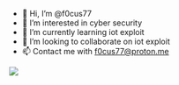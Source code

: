 - 👋 Hi, I’m @f0cus77
- 👀 I’m interested in cyber security
- 🌱 I’m currently learning iot exploit
- 💞️ I’m looking to collaborate on iot exploit
- 📫 Contact me with f0cus77@proton.me

<!---
f0cus77/f0cus77 is a ✨ special ✨ repository because its `README.md` (this file) appears on your GitHub profile.
You can click the Preview link to take a look at your changes.
--->

<img src="https://github-readme-stats-sigma-five.vercel.app/api?username=f0cus77&show_icons=true&theme=radical&title_color=8E2DE2&text_color=fff&icon_color=8E2DE2">
<img src='https://profile-counter.glitch.me/gautamkrishnar/count.svg' width='0px'>
